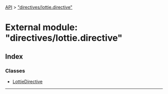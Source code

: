 [API](../README.md) > ["directives/lottie.directive"](../modules/_directives_lottie_directive_.md)

# External module: "directives/lottie.directive"

## Index

### Classes

* [LottieDirective](../classes/_directives_lottie_directive_.lottiedirective.md)

---

